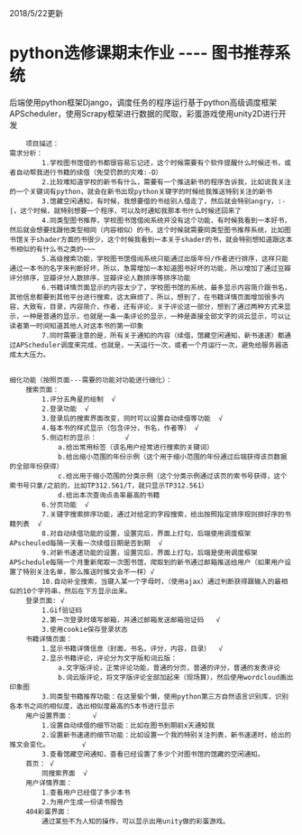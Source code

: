 
2018/5/22更新

# python选修课期末作业  ----  图书推荐系统

后端使用python框架Django，调度任务的程序运行基于python高级调度框架APScheduler，使用Scrapy框架进行数据的爬取，彩蛋游戏使用unity2D进行开发

    
		项目描述：  
	需求分析：
			1.学校图书馆借的书都很容易忘记还，这个时候需要有个软件提醒什么时候还书，或者自动帮我进行书籍的续借（免受罚款的灾难:-D）  
			2.比较难知道学校的新书有什么，需要有一个推送新书的程序告诉我，比如说我关注的一个关键词有python，就会在新书出现python关键字的时候给我推送特别关注的新书  
			3.馆藏空闲通知，有时候，我想要借的书给别人借走了，然后就会特别angry，:-|，这个时候，就特别想要一个程序，可以及时通知我那本书什么时候还回来了  
			4.同类型图书推荐，学校图书馆借阅系统并没有这个功能，有时候我看到一本好书，然后就会想要找跟他类型相同（内容相似）的书，这个时候就需要同类型图书推荐系统，比如图书馆关于shader方面的书很少，这个时候我看到一本关于shader的书，就会特别想知道跟这本书相似的有什么书之类的~~~  
			5.高级搜索功能，学校图书馆借阅系统只能通过出版年份/作者进行排序，这样只能通过一本书的名字来判断好坏，所以，急需增加一本知道图书好坏的功能，所以增加了通过豆瓣评分排序，豆瓣评分人数排序，豆瓣评论人数排序等排序功能  
			6.书籍详情页面显示的内容太少了，学校图书馆的系统，最多显示内容简介跟书名，其他信息都要到其他平台进行搜索，这太麻烦了，所以，想到了，在书籍详情页面增加很多内容，大致有，目录，内容简介，作者，还有评论，关于评论这一部分，想到了通过两种方式来显示，一种是普通的显示，也就是一条一条评论的显示，一种是直接全部文字的词云显示，可以让读者第一时间知道其他人对这本书的第一印象  
			7.同时需要注意的是，所有关于通知的内容（续借，馆藏空闲通知，新书速递）都通过APScheduler调度来完成，也就是，一天运行一次，或者一个月运行一次，避免给服务器造成太大压力。  
		
		
	细化功能（按照页面---需要的功能对功能进行细化）：
		搜索页面：
			1.评分五角星的绘制	√
			2.登录功能	√
			3.登录后的搜索界面改变，同时可以设置自动续借等功能  √
			4.每本书的样式显示（包含评分，书名，作者等） √
			5.侧边栏的显示：		√
				a.给出常用标签（该名用户经常进行搜索的关键词）
				b.给出缩小范围的年份示例（这个用于缩小范围的年份通过后端获得该页数据的全部年份获得）
				c.给出用于缩小范围的分类示例（这个分类示例通过该页的索书号获得，这个索书号只拿/之前的，比如TP312.561/T，就只显示TP312.561）
				d.给出本次查询点击率最高的书籍
			6.分页功能  √
			7.关键字搜索排序功能，通过对给定的字段搜索，给出按照指定排序规则排好序的书籍列表  √
			8.对自动续借功能的设置，设置完后，界面上打勾，后端使用调度框架 APscheuled每隔一天看一次续借日期是否到期	√
			9.对新书速递功能的设置，设置完后，界面上打勾，后端是使用调度框架APSchedule每隔一个月重新爬取一次图书馆，爬取到的新书通过邮箱推送给用户（如果用户设置了特别关注名单，那么推送时推文会不一样）√
			10.自动补全搜索，当键入某一个字母时，（使用ajax）通过判断获得跟输入的最相似的10个字符串，然后在下方显示出来。
		登录页面: √
			1.Gif验证码
			2.第一次登录时填写邮箱，并通过邮箱发送邮箱验证码	√
			3.使用cookie保存登录状态
		书籍详情页面：
			1.显示书籍详情信息（封面，书名，评分，内容，目录）	√	
			2.显示书籍评论，评论分为文字版和词云版：
				a.文字版评论，正常评论功能，普通的分页，普通的评分，普通的发表评论
				b.词云版评论，将文字版评论全部加起来（现场算），然后使用wordcloud画出印象图
			3.同类型书籍推荐功能：在这里偷个懒，使用python第三方自然语言识别库，识别各本书之间的相似度，选出相似度最高的5本书进行显示
		用户设置界面：		√
			1.设置自动续借的细节功能：比如在图书到期前x天通知我  
			2.设置新书速递的细节功能：比如设置一个我的特别关注列表，新书速递时，给出的推文会变化。		√
			3.查看馆藏空闲通知，查看已经设置了多少个对图书馆的馆藏的空闲通知。
		首页： √
			同搜索界面  √
		用户详情界面：
			1.查看用户已经借了多少本书
			2.为用户生成一份读书报告
		404彩蛋界面：
			通过某些不为人知的操作，可以显示出用unity做的彩蛋游戏。
			

